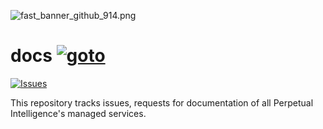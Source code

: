 ![fast_banner_github_914.png](https://en.gravatar.com/userimage/152742631/4ab9cb340649391354d65b592b744114.png)

# docs  [![goto](https://img.shields.io/badge/-https://docs.perpetualintelligence.com-blue)](https://docs.perpetualintelligence.com)
[![Issues](https://img.shields.io/github/issues/perpetualintelligence/docs/issues)](https://github.com/perpetualintelligence/docs/issues)

This repository tracks issues, requests for documentation of all Perpetual Intelligence's managed services.
